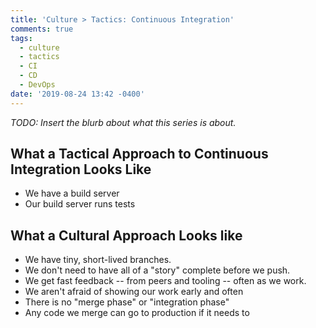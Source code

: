 ```yaml
---
title: 'Culture > Tactics: Continuous Integration'
comments: true
tags:
  - culture
  - tactics
  - CI
  - CD
  - DevOps
date: '2019-08-24 13:42 -0400'
---
```

_TODO: Insert the blurb about what this series is about._

## What a Tactical Approach to Continuous Integration Looks Like

* We have a build server
* Our build server runs tests 

## What a Cultural Approach Looks like

* We have tiny, short-lived branches.
* We don't need to have all of a "story" complete before we push.
* We get fast feedback -- from peers and tooling -- often as we work.
* We aren't afraid of showing our work early and often
* There is no "merge phase" or "integration phase"
* Any code we merge can go to production if it needs to
